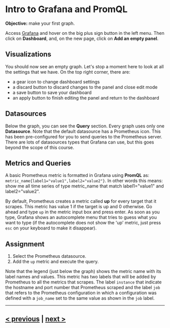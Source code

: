 # Intro to Grafana and PromQL
**Objective:** make your first graph.

Access [Grafana](http://localhost:3000/) and hover on the big plus sign
button in the left menu. Then click on **Dashboard**, and, on the new page, click on **Add an empty panel**.

## Visualizations
You should now see an empty graph. Let's stop a moment here to look at all the settings that we have. 
On the top right corner, there are:
* a gear icon to change dashboard settings
* a discard button to discard changes to the panel and close edit mode
* a save button to save your dashboard
* an apply button to finish editing the panel and return to the dashboard

## Datasources
Below the graph, you can see the **Query** section. Every graph uses only one **Datasource**. Note that the default datasource
has a Prometheus icon. This has been pre-configured for you to send queries to the Prometheus server.  
There are lots of datasources types that Grafana can use, but this goes beyond the scope of this course.

## Metrics and Queries 
A basic Prometheus metric is formatted in Grafana using **PromQL** as: `metric_name{label1="value1",label2="value2"}`.
In other words this means: show me all time series of type metric_name that match label1="value1" and label2="value2".

By default, Prometheus creates a metric called **up** for every target that it scrapes. This metric has value 1 if the target
is up and 0 otherwise. Go ahead and type `up` in the metric input box and press enter. As soon as you type, Grafana shows 
an autocomplete menu that tries to guess what you want to type (if the autocomplete does not show the 'up' metric, just press 
`esc` on your keyboard to make it disappear).

## Assignment
1. Select the Prometheus datasource.
1. Add the `up` metric and execute the query.

Note that the legend (just below the graph) shows the metric name with its label names and values. 
This metric has two labels that will be added by Prometheus to all the metrics that scrapes. The label `instance` that indicate
the hostname and port number that Prometheus scraped and the label `job` that refers to the Prometheus configuration 
in which a configuration was defined with a `job_name` set to the same value as shown in the `job` label.

---
## [< previous](README.md) | [next >](02%20-%20Panel%20Info.md)
